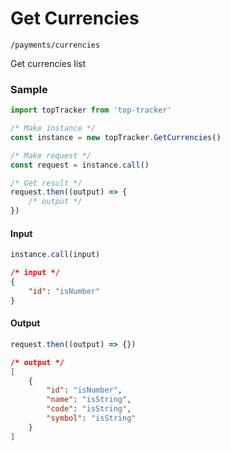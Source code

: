 # Get Currencies

`/payments/currencies`

Get currencies list

### Sample

```js
import topTracker from 'top-tracker'

/* Make instance */
const instance = new topTracker.GetCurrencies()

/* Make request */
const request = instance.call()

/* Get result */
request.then((output) => {
    /* output */
})
```


#### Input

```js
instance.call(input)
```

```json
/* input */
{
    "id": "isNumber"
}
```


#### Output

```js
request.then((output) => {})
```

```json
/* output */
[
    {
        "id": "isNumber",
        "name": "isString",
        "code": "isString",
        "symbol": "isString"
    }
]
```


